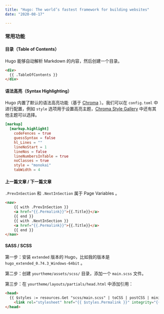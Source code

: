 ```yaml
---
title: "Hugo: The world’s fastest framework for building websites"
date: "2020-08-17"

---
```


### 常用功能

#### 目录（Table of Contents）

Hugo 能够自动解析 Markdown 的内容，然后创建一个目录。

```html
<div>
  {{ .TableOfContents }}
</div>
```

#### 语法高亮（Syntax Highlighting）

Hugo 内置了默认的语法高亮功能（基于 [Chroma](https://github.com/alecthomas/chroma) ）。我们可以在 `config.toml` 中进行配置，例如 `style` 选项用于设置高亮主题，[Chroma Style Gallery](https://xyproto.github.io/splash/docs/all.html) 中还有其他主题可以选择。

```toml
[markup]
  [markup.highlight]
    codeFences = true
    guessSyntax = false
    hl_Lines = ""
    lineNoStart = 1
    lineNos = false
    lineNumbersInTable = true
    noClasses = true
    style = "monokai"
    tabWidth = 4
```

#### 上一篇文章 / 下一篇文章

`.PrevInSection` 和 `.NextInSection` 属于 Page Variables 。

```html
<nav>
    {{ with .PrevInSection }}
    <a href="{{.Permalink}}">{{.Title}}</a>
    {{ end }}
    {{ with .NextInSection }}
    <a href="{{.Permalink}}">{{.Title}}</a>
    {{ end }}
</nav>
```

#### SASS / SCSS

第一步：安装 `extended` 版本的 Hugo，比如我的版本是 `hugo_extended_0.74.3_Windows-64bit` 。

第二步：创建 `yourtheme/assets/scss/` 目录，添加一个 `main.scss` 文件。

第三步：在 `yourtheme/layouts/partials/head.html` 中添加引用：

```html
<head>
  {{ $styles := resources.Get "scss/main.scss" | toCSS | postCSS | minify | fingerprint }}
    <link rel="stylesheet" href="{{ $styles.Permalink }}" integrity="{{ $styles.Data.Integrity }}" media="screen">
</head>
```